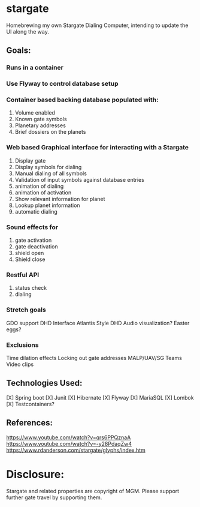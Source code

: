 # stargate
Homebrewing my own Stargate Dialing Computer, intending to update the UI along the way.

## Goals:
### Runs in a container

### Use Flyway to control database setup

### Container based backing database populated with:
 1. Volume enabled
 2. Known gate symbols
 3. Planetary addresses
 4. Brief dossiers on the planets

### Web based Graphical interface for interacting with a Stargate
  1. Display gate
  2. Display symbols for dialing
  3. Manual dialing of all symbols
  4. Validation of input symbols against database entries
  5. animation of dialing
  6. animation of activation
  7. Show relevant information for planet
  8. Lookup planet information
  8. automatic dialing 

### Sound effects for 
  1. gate activation
  2. gate deactivation
  3. shield open
  4. Shield close

### Restful API
  1. status check
  2. dialing

### Stretch goals
GDO support
DHD Interface
Atlantis Style DHD
Audio visualization?
Easter eggs?

### Exclusions
Time dilation effects
Locking out gate addresses
MALP/UAV/SG Teams
Video clips

## Technologies Used:
[X] Spring boot
[X] Junit
[X] Hibernate
[X] Flyway
[X] MariaSQL
[X] Lombok
[X] Testcontainers?

## References:
https://www.youtube.com/watch?v=qrs6PPQznaA
https://www.youtube.com/watch?v=-y28PdaqZw4
https://www.rdanderson.com/stargate/glyphs/index.htm


# Disclosure:
Stargate and related properties are copyright of MGM. Please support further gate travel by
supporting them.